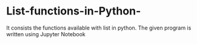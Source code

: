 # List-functions-in-Python-
It consists the functions available with list in python.
The given program is written using Jupyter Notebook
